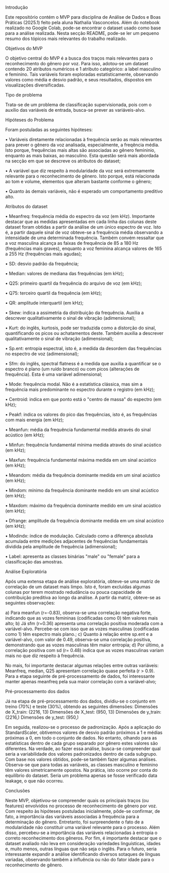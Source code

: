 Introdução

Este repositório contém o MVP para disciplina de Análise de Dados e Boas Práticas (2025.1) feito pela aluna Nathalia Vasconcelos. Além do notebook realizado no Google Colab, 
pode-se encontrar o dataset usado como base para a análise realizada. Nesta secção README, pode-se ler um pequeno resumo dos tópicos mais relevantes do trabalho realizado.


Objetivos do MVP

O objetivo central do MVP é a busca dos traços mais relevantes para o reconhecimento do gênero por voz. Para isso, adotou-se um dataset contendo 20 atributos numéricos e 
1 atributo categórico: a label masculino e feminino. Tais variáveis foram exploradas estatisticamente, observando valores como média e desvio padrão, e seus resultados, 
dispostos em visualizações diversificadas. 

 Tipo de problema
 
Trata-se de um problema de classificação supervisionada, pois com o auxílio das variáveis de entrada, busca-se prever as variáveis-alvo.

Hipóteses do Problema

Foram postuladas as seguintes hipóteses: 

•	Variáveis diretamente relacionadas à frequência serão as mais relevantes para prever o gênero da voz analisada, especialmente, a freqência média. Isto porque, 
frequências mais altas são associadas ao gênero femininio, enquanto as mais baixas, ao masculino. Esta questão será mais abordada na secção em que se descreve os 
atributos do dataset;

•	A variável que diz respeito à modularidade da voz será extremamente relevante para o reconhecimento de gênero. Isto porque, está relacionada ao tom e volume, 
elementos que alteram bastante conforme o gênero;

•	Quanto às demais variáveis, não é esperado um comportamento preditivo alto.


Atributos do dataset

•	Meanfreq: frequência média do espectro da voz (em kHz). Importante destacar que as medidas apresentadas em cada linha das colunas deste dataset foram obtidas a partir 
da análise de um único espectro de voz. Isto é, a partir daquele sinal de voz obteve-se a frequência média observando a intensidade de uma determinada frequência. 
Também convém ressaltar que a voz masculina alcança as faixas de frequência de 85 a 180 Hz (frequências mais graves), enquanto a voz feminina alcança valores de 165 a 
255 Hz (frequências mais agudas);

•	SD: desvio padrão da frequência;

•	Median: valores de mediana das frequências (em kHz);

•	Q25: primeiro quartil da frequência do arquivo de voz (em kHz);

•	Q75: terceiro quartil da frequência (em kHz);

•	QR: amplitude interquartil (em kHz);

•	Skew: indica a assimetria da distribuição da frequência. Auxilia a descrever qualitativamente o sinal de vibração (adimensional);

•	Kurt: do inglês, kurtosis, pode ser traduzida como a distorção do sinal, quantificando os picos ou achatamentos deste. Também auxilia a descrever qualitativamente o 
sinal de vibração (adimensional);

•	Sp.ent: entropia espectral, isto é, a medida da desordem das frequências no espectro de voz (adimensional);

•	Sfm: do inglês, spectral flatness é a medida que auxilia a quantificar se o espectro é plano (um ruído branco) ou com picos (alterações de frequência). Esta é uma 
variável adimensional;

•	Mode: frequência modal. Não é a estatística clássica, mas sim a frequência mais predominante no espectro durante o registro (em kHz);

•	Centroid: indica em que ponto está o "centro de massa" do espectro (em kHz);

•	Peakf: indica os valores do pico das frequências, isto é, as frequências com mais energia (em kHz);

•	Meanfun: média da frequência fundamental medida através do sinal acústico (em kHz);

•	Minfun: frequência fundamental mínima medida através do sinal acústico (em kHz);

•	Maxfun: frequência fundamental máxima medida em um sinal acústico (em kHz);

•	Meandom: média da frequência dominante medida em um sinal acústico (em kHz);

•	Mindom: mínimo da frequência dominante medido em um sinal acústico (em kHz);

•	Maxdom: máximo da frequência dominante medido em um sinal acústico (em kHz);

•	Dfrange: amplitude da frequência dominante medida em um sinal acústico (em kHz);

•	Modindx: índice de modulação. Calculado como a diferença absoluta acumulada entre medições adjacentes de frequências fundamentais dividida pela amplitude de frequência 
(adimensional);

•	Label: apresenta as classes binárias "male" ou "female" para a classificação das amostras.

Análise Exploratória

Após uma extensa etapa de análise exploratória, obteve-se uma matriz de correlação de um dataset mais limpo. Isto é, foram excluídas algumas colunas por terem mostrado 
redudância ou pouca capacidade de contribuição preditiva ao longo da análise. A partir da matriz, obteve-se as seguintes observações:

a) Para meanfun (r=-0.83), observa-se uma correlação negativa forte, indicando que as vozes femininas (codificadas como 0) têm valores mais alto;
b) Já sfm (r=0.36) apresenta uma correlação positiva moderada com a variável-alvo. Percebe-se com isso que as vozes masculinas (codificadas como 1) têm espectro mais plano.;
c) Quanto à relação entre sp.ent e a variável-alvo, com valor de 0.49, observa-se uma correlação positiva, demonstrando que as vozes masculinas têm maior entropia;
d) Por último, a correlação positiva com sd (r= 0.48) indica que as vozes masculinas variam mais no que diz respeito à frequência.

No mais, foi importante destacar algumas relações entre outras variáveis:
Meanfreq, median, Q25 apresentam correlação quase perfeita (r > 0.9). Para a etapa seguinte de pré-processamento de dados, foi interessante manter apenas meanfreq 
pela sua maior correlação com a variável-alvo;

Pré-processamento dos dados

Já na etapa de pré-processamento dos dados, dividiu-se o conjunto em treino (70%) e teste (30%), obtendo as seguintes dimensões:
Dimensões de X_train: (2216, 13)
Dimensões de X_test: (950, 13)
Dimensões de y_train: (2216,)
Dimensões de y_test: (950,)

Em seguida, realizou-se o processo de padronização. Após a aplicação do StandardScaler, obtivemos valores de desvio padrão próximos a 1 e médias próximas a 0, em todo o conjunto de dados. No entanto, olhando para as estatísticas dentro de cada grupo separado por gênero estes valores são diferentes. Na verdade, ao fazer essa análise, busca-se compreender qual seria a variabilidade dos valores padronizados dentro de cada subgrupo.
Com base nos valores obtidos, pode-se também fazer algumas análises. Observa-se que para todas as variáveis, as classes masculino e feminino têm valores 
simetricamente opostos. Na prática, isto ocorre por conta do equilíbrio do dataset. Seria um problema apenas se fosse verificado data leakage, o que não ocorreu.

Conclusões

Neste MVP, objetivou-se compreender quais os principais traços (ou features) envolvidos no processo de reconhecimento de gênero por voz. Com respeito às hipóteses 
postuladas inicialmente, pôde-se confirmar, de fato, a importância das variáveis associadas à frequência para a determinação do gênero. Entretanto, foi surpreendente 
o fato de a modularidade não constituir uma variável relevante para o processo. Além disso, percebeu-se a importância das variáveis relacionadas à entropia o correto 
reconhecimento dos gêneros.
Por fim, é importante destacar que o dataset avaliado não leva em consideração variedades linguísticas, idades e, muito menos, outras línguas que não seja o inglês. 
Para o futuro, seria interessante expandir a análise identificando diversos sotaques de línguas variadas, observando também a influência ou não do fator idade para o 
reconhecimento de gênero.
         

